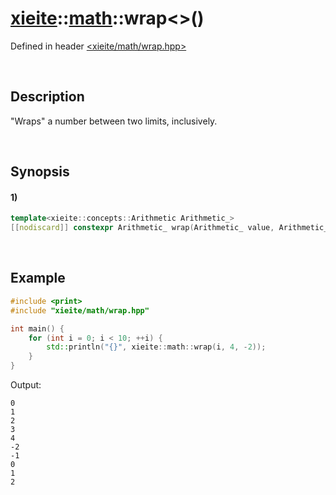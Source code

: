 # [xieite](../../xieite.md)\:\:[math](../../math.md)\:\:wrap\<\>\(\)
Defined in header [<xieite/math/wrap.hpp>](../../../include/xieite/math/wrap.hpp)

&nbsp;

## Description
"Wraps" a number between two limits, inclusively.

&nbsp;

## Synopsis
#### 1)
```cpp
template<xieite::concepts::Arithmetic Arithmetic_>
[[nodiscard]] constexpr Arithmetic_ wrap(Arithmetic_ value, Arithmetic_ limit1, Arithmetic_ limit2) noexcept;
```

&nbsp;

## Example
```cpp
#include <print>
#include "xieite/math/wrap.hpp"

int main() {
    for (int i = 0; i < 10; ++i) {
        std::println("{}", xieite::math::wrap(i, 4, -2));
    }
}
```
Output:
```
0
1
2
3
4
-2
-1
0
1
2
```
